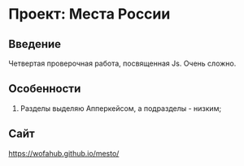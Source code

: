 # Проект: Места России  

## Введение  
Четвертая проверочная работа, посвященная Js. Очень сложно.  
## Особенности  
1. Разделы выделяю Апперкейсом, а подразделы - низким;  
## Сайт  
https://wofahub.github.io/mesto/